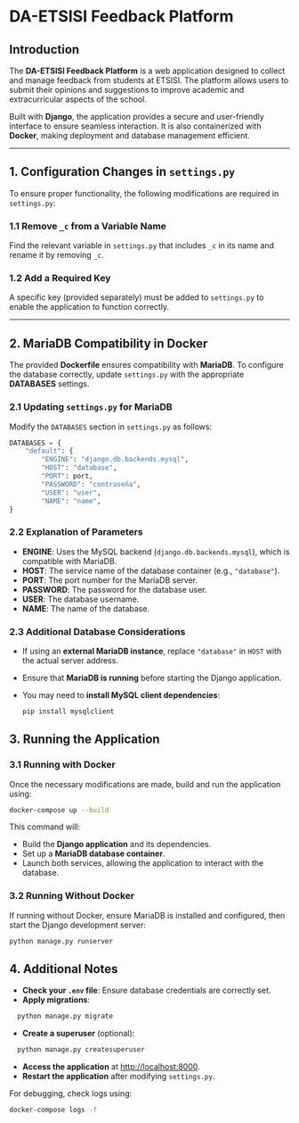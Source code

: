 # DA-ETSISI Feedback Platform

## Introduction

The **DA-ETSISI Feedback Platform** is a web application designed to collect and manage feedback from students at ETSISI. The platform allows users to submit their opinions and suggestions to improve academic and extracurricular aspects of the school.  

Built with **Django**, the application provides a secure and user-friendly interface to ensure seamless interaction. It is also containerized with **Docker**, making deployment and database management efficient.  

---

## 1. Configuration Changes in `settings.py`

To ensure proper functionality, the following modifications are required in `settings.py`:

### 1.1 Remove `_c` from a Variable Name

Find the relevant variable in `settings.py` that includes `_c` in its name and rename it by removing `_c`.

### 1.2 Add a Required Key

A specific key (provided separately) must be added to `settings.py` to enable the application to function correctly.

---

## 2. MariaDB Compatibility in Docker

The provided **Dockerfile** ensures compatibility with **MariaDB**. To configure the database correctly, update `settings.py` with the appropriate **DATABASES** settings.

### 2.1 Updating `settings.py` for MariaDB

Modify the `DATABASES` section in `settings.py` as follows:

``` python
DATABASES = {
    "default": {
        "ENGINE": "django.db.backends.mysql",
        "HOST": "database",
        "PORT": port,
        "PASSWORD": "contraseña",
        "USER": "user",
        "NAME": "name",
}
```
### 2.2 Explanation of Parameters

- **ENGINE**: Uses the MySQL backend (`django.db.backends.mysql`), which is compatible with MariaDB.
- **HOST**: The service name of the database container (e.g., `"database"`).
- **PORT**: The port number for the MariaDB server.
- **PASSWORD**: The password for the database user.
- **USER**: The database username.
- **NAME**: The name of the database.

### 2.3 Additional Database Considerations

- If using an **external MariaDB instance**, replace `"database"` in `HOST` with the actual server address.
- Ensure that **MariaDB is running** before starting the Django application.
- You may need to **install MySQL client dependencies**:

  ```sh
  pip install mysqlclient

## 3. Running the Application

### 3.1 Running with Docker

Once the necessary modifications are made, build and run the application using:

```sh
docker-compose up --build
```

This command will:

- Build the **Django application** and its dependencies.
- Set up a **MariaDB database container**.
- Launch both services, allowing the application to interact with the database.

### 3.2 Running Without Docker

If running without Docker, ensure MariaDB is installed and configured, then start the Django development server:

```sh
python manage.py runserver
```

## 4. Additional Notes

- **Check your `.env` file**: Ensure database credentials are correctly set.
- **Apply migrations**: 

```sh
  python manage.py migrate
```
- **Create a superuser** (optional):

```sh
  python manage.py createsuperuser
```

- **Access the application** at [http://localhost:8000](http://localhost:8000).
- **Restart the application** after modifying `settings.py`.

For debugging, check logs using:

``` sh
docker-compose logs -f
```